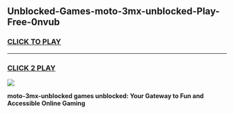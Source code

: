 
## Unblocked-Games-moto-3mx-unblocked-Play-Free-0nvub
<h3>
<a href="https://premium76.site?title=moto-3mx-unblocked&ref=18A1">CLICK TO PLAY</a></h3>
<hr>

<h3>
<a href="https://premium76.site?title=moto-3mx-unblocked&ref=18A1">CLICK 2 PLAY</a>
  
</h3>

<a href="https://premium76.site?title=moto-3mx-unblocked&ref=18A1"><img src="https://clearcache.store/games.png"></a>


**moto-3mx-unblocked games unblocked: Your Gateway to Fun and Accessible Online Gaming**
